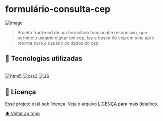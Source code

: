 # formulário-consulta-cep

![image](https://user-images.githubusercontent.com/103890069/169419131-b96bb20e-130e-4dd0-bcb9-cbab4f09cd64.png)

> Projeto front-end de um formulário funcional e responsivo, que permite o usuário digitar um cep, faz a busca do cep em uma api e retorna para o usuário os dados do cep.


## 🚀 Tecnologias utilizadas 

<div style= "display: inline-block"><br/> 
   <img align= "center" alt="html5" src="https://img.shields.io/badge/HTML-239120?style=for-the-badge&logo=html5&logoColor=white">
   <img align="center" alt="css3" src="https://img.shields.io/badge/CSS-239120?&style=for-the-badge&logo=css3&logoColor=white">
   <img align="center" alt="JS" src="https://img.shields.io/badge/JavaScript-F7DF1E?style=for-the-badge&logo=javascript&logoColor=black"> 
</div>

## 📝 Licença

Esse projeto está sob licença. Veja o arquivo [LICENÇA](LICENSE.md) para mais detalhes.

[⬆ Voltar ao topo](#formulário-consulta-cep)<br>
